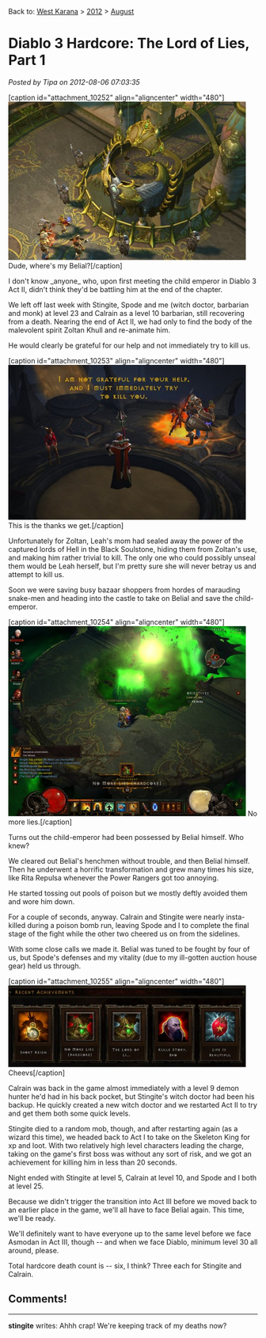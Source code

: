 Back to: [West Karana](/posts/westkarana.md) > [2012](/posts/2012/westkarana.md) > [August](./westkarana.md)
# Diablo 3 Hardcore: The Lord of Lies, Part 1

*Posted by Tipa on 2012-08-06 07:03:35*

[caption id="attachment\_10252" align="aligncenter" width="480"][![](../../../uploads/2012/08/Diablo-III-2012-08-05-23-06-44-83-480x320.jpg "Dude, where's my Belial?")](../../../uploads/2012/08/Diablo-III-2012-08-05-23-06-44-83.jpg) Dude, where's my Belial?[/caption]

I don't know \_anyone\_ who, upon first meeting the child emperor in Diablo 3 Act II, didn't think they'd be battling him at the end of the chapter.

We left off last week with Stingite, Spode and me (witch doctor, barbarian and monk) at level 23 and Calrain as a level 10 barbarian, still recovering from a death. Nearing the end of Act II, we had only to find the body of the malevolent spirit Zoltan Khull and re-animate him.

He would clearly be grateful for our help and not immediately try to kill us.

[caption id="attachment\_10253" align="aligncenter" width="480"][![](../../../uploads/2012/08/Diablo-III-2012-08-05-22-40-47-39-480x313.jpg "This is the thanks we get.")](../../../uploads/2012/08/Diablo-III-2012-08-05-22-40-47-39.jpg) This is the thanks we get.[/caption]

Unfortunately for Zoltan, Leah's mom had sealed away the power of the captured lords of Hell in the Black Soulstone, hiding them from Zoltan's use, and making him rather trivial to kill. The only one who could possibly unseal them would be Leah herself, but I'm pretty sure she will never betray us and attempt to kill us.

Soon we were saving busy bazaar shoppers from hordes of marauding snake-men and heading into the castle to take on Belial and save the child-emperor.

[caption id="attachment\_10254" align="aligncenter" width="480"][![](../../../uploads/2012/08/Diablo-III-2012-08-05-23-14-57-31-480x384.jpg "No more lies.")](../../../uploads/2012/08/Diablo-III-2012-08-05-23-14-57-31.jpg) No more lies.[/caption]

Turns out the child-emperor had been possessed by Belial himself. Who knew?

We cleared out Belial's henchmen without trouble, and then Belial himself. Then he underwent a horrific transformation and grew many times his size, like Rita Repulsa whenever the Power Rangers got too annoying.

He started tossing out pools of poison but we mostly deftly avoided them and wore him down.

For a couple of seconds, anyway. Calrain and Stingite were nearly insta-killed during a poison bomb run, leaving Spode and I to complete the final stage of the fight while the other two cheered us on from the sidelines.

With some close calls we made it. Belial was tuned to be fought by four of us, but Spode's defenses and my vitality (due to my ill-gotten auction house gear) held us through.

[caption id="attachment\_10255" align="aligncenter" width="480"][![](../../../uploads/2012/08/Diablo-III-2012-08-06-07-16-53-35-480x165.jpg "Cheevs")](../../../uploads/2012/08/Diablo-III-2012-08-06-07-16-53-35.jpg) Cheevs[/caption]

Calrain was back in the game almost immediately with a level 9 demon hunter he'd had in his back pocket, but Stingite's witch doctor had been his backup. He quickly created a new witch doctor and we restarted Act II to try and get them both some quick levels.

Stingite died to a random mob, though, and after restarting again (as a wizard this time), we headed back to Act I to take on the Skeleton King for xp and loot. With two relatively high level characters leading the charge, taking on the game's first boss was without any sort of risk, and we got an achievement for killing him in less than 20 seconds.

Night ended with Stingite at level 5, Calrain at level 10, and Spode and I both at level 25.

Because we didn't trigger the transition into Act III before we moved back to an earlier place in the game, we'll all have to face Belial again. This time, we'll be ready.

We'll definitely want to have everyone up to the same level before we face Asmodan in Act III, though -- and when we face Diablo, minimum level 30 all around, please.

Total hardcore death count is -- six, I think? Three each for Stingite and Calrain.

## Comments!

---

**stingite** writes: Ahhh crap! We're keeping track of my deaths now?

